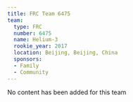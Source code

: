 ```yaml
---
title: FRC Team 6475
team:
  type: FRC
  number: 6475
  name: Helium-3
  rookie_year: 2017
  location: Beijing, Beijing, China
  sponsors:
  - Family
  - Community
---
```


No content has been added for this team